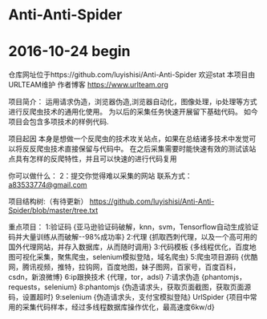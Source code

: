 # Anti-Anti-Spider
# 2016-10-24 begin

仓库网址位于https://github.com/luyishisi/Anti-Anti-Spider 欢迎stat
本项目由URLTEAM维护
作者博客 https://www.urlteam.org

项目简介：
运用请求伪造，浏览器伪造,浏览器自动化，图像处理，ip处理等方式进行反爬虫技术的通用化使用。
为以后的采集任务快速开展留下基础代码。
如今项目会包含多项技术的样例代码.

项目起因
本身是想做一个反爬虫的技术攻关站点，如果在总结诸多技术中发觉可以将反反爬虫技术直接保留与代码中。
在之后采集需要时能快速有效的测试该站点具有怎样的反爬特性，并且可以快速的进行代码复用

你可以做什么：
2：提交你觉得难以采集的网站
联系方式： a83533774@gmail.com  

项目结构树:（有待更新）
https://github.com/luyishisi/Anti-Anti-Spider/blob/master/tree.txt

重点项目：
1:验证码     {亚马逊验证码破解，knn，svm，Tensorflow自动生成验证码并大量训练从而破解--98%成功率}
2:代理       {抓取西刺代理，以及一个高可用的国外代理网站，并存入数据库，从而随时调用}
3:代码模板    {多线程优化，百度地图可视化采集，聚焦爬虫，selenium模拟登陆，域名爬虫}
5:爬虫项目源码 {优酷网，腾讯视频，推特，拉钩网，百度地图，妹子图网，百家号，百度百科，csdn，新浪微博}
6:ip跟换技术   {代理，tor，adsl}
7:请求伪造     {phantomjs，requests，selenium}
8:phantomjs   {伪造请求头，获取页面截图，获取页面源码，设置超时}
9:selenium    {伪造请求头，支付宝模拟登陆}
UrlSpider     {项目中常用的采集代码样本，经过多线程数据库操作优化，最高速度6kw/d}
